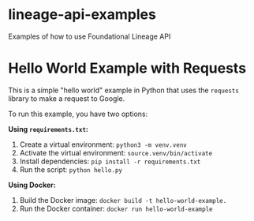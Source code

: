 # lineage-api-examples
Examples of how to use Foundational Lineage API

# Hello World Example with Requests

This is a simple "hello world" example in Python that uses the `requests` library to make a request to Google.

To run this example, you have two options:

**Using `requirements.txt`:**

1. Create a virtual environment: `python3 -m venv.venv`
2. Activate the virtual environment: `source.venv/bin/activate`
3. Install dependencies: `pip install -r requirements.txt`
4. Run the script: `python hello.py`

**Using Docker:**

1. Build the Docker image: `docker build -t hello-world-example.`
2. Run the Docker container: `docker run hello-world-example`